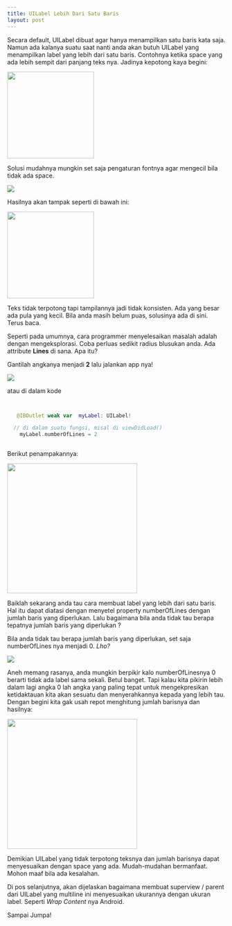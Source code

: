 ```yaml
---
title: UILabel Lebih Dari Satu Baris
layout: post
---
```


Secara default, UILabel dibuat agar hanya menampilkan satu baris kata saja. 
Namun ada kalanya suatu saat nanti anda akan butuh UILabel yang  menampilkan label yang lebih dari satu baris. 
Contohnya ketika space yang ada lebih sempit dari panjang teks nya. Jadinya kepotong kaya begini:

<img src="{{ site.url }}/assets/cropped-labels.png" width="200" class="center">

Solusi mudahnya mungkin set saja pengaturan fontnya agar mengecil bila tidak ada space.  

<img src="{{ site.url }}/assets/change-font-auto-shrink.png" class="center">

Hasilnya akan tampak seperti di bawah ini:

<img src="{{ site.url }}/assets/auto-shrinked-font.png" width="200" class="center">

Teks tidak terpotong tapi tampilannya jadi tidak konsisten. Ada yang besar ada pula yang kecil. Bila anda masih belum puas, solusinya ada di sini. Terus baca.

Seperti pada umumnya, cara programmer menyelesaikan masalah adalah dengan  mengeksplorasi. Coba perluas sedikit radius blusukan anda. Ada attribute **Lines** di sana. Apa itu?

Gantilah angkanya menjadi **2** lalu jalankan app nya! 

<img src="{{ site.url }}/assets/change-lines-number.png" class="center">


atau di dalam kode 
```Swift


   @IBOutlet weak var  myLabel: UILabel!

  // di dalam suatu fungsi, misal di viewDidLoad()
	myLabel.numberOfLines = 2



```

Berikut penampakannya:

<img src="{{ site.url }}/assets/labels-with-two-lines.png" width="300" class="center">

Baiklah sekarang anda tau cara membuat label yang lebih dari satu baris. Hal itu dapat diatasi dengan menyetel property numberOfLines dengan jumlah baris yang diperlukan. Lalu bagaimana bila anda tidak tau berapa tepatnya jumlah baris yang diperlukan ? 

Bila anda tidak tau berapa jumlah baris yang diperlukan, set saja numberOfLines nya menjadi 0. *Lho?*

<img src="{{ site.url }}/assets/change-line-number-to-zero.png" class="center">

Aneh memang rasanya,  anda mungkin berpikir kalo numberOfLinesnya 0 berarti tidak ada label sama sekali. Betul banget. Tapi kalau kita pikirin lebih dalam lagi angka 0 lah angka yang paling tepat untuk mengekpresikan ketidaktauan kita akan sesuatu dan menyerahkannya kepada yang lebih tau. Dengan begini kita gak usah repot menghitung jumlah barisnya dan hasilnya:

<img src="{{ site.url }}/assets/zero-lines-labels.png" width="300" class="center">

Demikian UILabel yang tidak terpotong teksnya dan jumlah barisnya dapat menyesuaikan dengan space yang ada.
Mudah-mudahan bermanfaat.  
Mohon maaf bila ada kesalahan.

Di pos selanjutnya, akan dijelaskan bagaimana membuat superview / parent dari UILabel yang multiline ini menyesuaikan ukurannya dengan ukuran label. Seperti *Wrap Content*  nya Android.

Sampai Jumpa!

